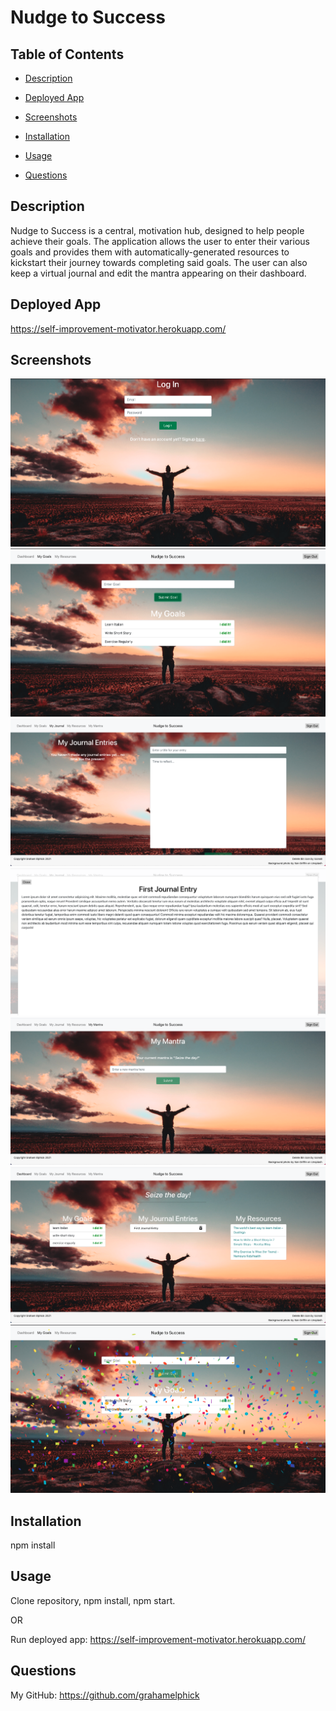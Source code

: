 # Nudge to Success

## Table of Contents
* [Description](#description)

* [Deployed App](#deployed-app)

* [Screenshots](#screenshots)

* [Installation](#installation)

* [Usage](#usage)

* [Questions](#questions)


## Description
Nudge to Success is a central, motivation hub, designed to help people achieve their goals. The application allows the user to enter their various goals and provides them with automatically-generated resources to kickstart their journey towards completing said goals. The user can also keep a virtual journal and edit the mantra appearing on their dashboard.

## Deployed App
https://self-improvement-motivator.herokuapp.com/

## Screenshots
<img src="./app-screenshots/login.png" alt="Login page">
<img src="./app-screenshots/goals.png" alt="My Goals page">
<img src="./app-screenshots/journal.png" alt="My Journal page">
<img src="./app-screenshots/journal-modal.png" alt="Journal entry pop-up">
<img src="./app-screenshots/mantra.png" alt="My Mantra page">
<img src="./app-screenshots/dashboard.png" alt="Dashboard page">
<img src="./app-screenshots/confetti.png" alt="Confetti celebration from achieving a goal">

## Installation
npm install

## Usage
Clone repository, npm install, npm start.

OR

Run deployed app: https://self-improvement-motivator.herokuapp.com/

## Questions
My GitHub: https://github.com/grahamelphick